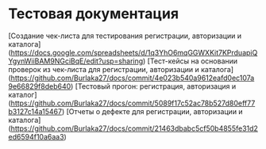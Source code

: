 # Тестовая документация
[Создание чек-листа для тестирования регистрации, авторизации и каталога] (https://docs.google.com/spreadsheets/d/1q3YhO6mqGGWXKit7KPrduapiQYgynWiiBAM9NGciBqE/edit?usp=sharing)
[Тест-кейсы на основании проверок из чек-листа для регистрации, авторизации и каталога]
(https://github.com/Burlaka27/docs/commit/4e023b540a9612eafd0ec107a9e66829f8deb640)
[Тестовый прогон: регистрация, авторизация и каталог]
(https://github.com/Burlaka27/docs/commit/5089f17c52ac78b527d80eff77b3127c14a15467)
[Отчеты о дефекте для регистрации, авторизации и каталога]
(https://github.com/Burlaka27/docs/commit/21463dbabc5cf50b4855fe31d2ed6594f10a6aa3)
